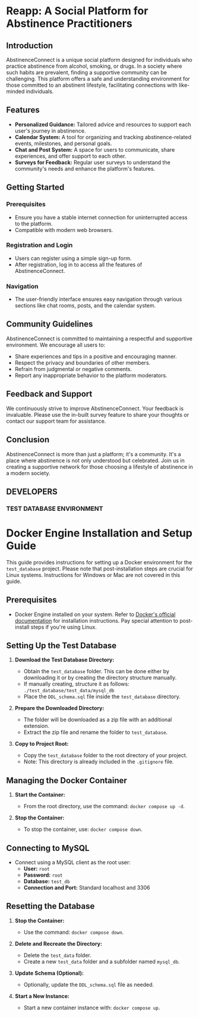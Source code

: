 # Reapp: A Social Platform for Abstinence Practitioners

## Introduction

AbstinenceConnect is a unique social platform designed for individuals who practice abstinence from alcohol, smoking, or drugs. In a society where such habits are prevalent, finding a supportive community can be challenging. This platform offers a safe and understanding environment for those committed to an abstinent lifestyle, facilitating connections with like-minded individuals.

## Features

- **Personalized Guidance:** Tailored advice and resources to support each user's journey in abstinence.
- **Calendar System:** A tool for organizing and tracking abstinence-related events, milestones, and personal goals.
- **Chat and Post System:** A space for users to communicate, share experiences, and offer support to each other.
- **Surveys for Feedback:** Regular user surveys to understand the community's needs and enhance the platform's features.

## Getting Started

### Prerequisites

- Ensure you have a stable internet connection for uninterrupted access to the platform.
- Compatible with modern web browsers.

### Registration and Login

- Users can register using a simple sign-up form.
- After registration, log in to access all the features of AbstinenceConnect.

### Navigation

- The user-friendly interface ensures easy navigation through various sections like chat rooms, posts, and the calendar system.

## Community Guidelines

AbstinenceConnect is committed to maintaining a respectful and supportive environment. We encourage all users to:

- Share experiences and tips in a positive and encouraging manner.
- Respect the privacy and boundaries of other members.
- Refrain from judgmental or negative comments.
- Report any inappropriate behavior to the platform moderators.

## Feedback and Support

We continuously strive to improve AbstinenceConnect. Your feedback is invaluable. Please use the in-built survey feature to share your thoughts or contact our support team for assistance.

## Conclusion

AbstinenceConnect is more than just a platform; it's a community. It's a place where abstinence is not only understood but celebrated. Join us in creating a supportive network for those choosing a lifestyle of abstinence in a modern society.

## DEVELOPERS

### TEST DATABASE ENVIRONMENT

# Docker Engine Installation and Setup Guide

This guide provides instructions for setting up a Docker environment for the `test_database` project. Please note that post-installation steps are crucial for Linux systems. Instructions for Windows or Mac are not covered in this guide.

## Prerequisites

- Docker Engine installed on your system. Refer to [Docker's official documentation](https://docs.docker.com/engine/install/) for installation instructions. Pay special attention to post-install steps if you're using Linux.

## Setting Up the Test Database

1. **Download the Test Database Directory:**

   - Obtain the `test_database` folder. This can be done either by downloading it or by creating the directory structure manually.
   - If manually creating, structure it as follows: `./test_database/test_data/mysql_db`
   - Place the `DDL_schema.sql` file inside the `test_database` directory.

2. **Prepare the Downloaded Directory:**

   - The folder will be downloaded as a zip file with an additional extension.
   - Extract the zip file and rename the folder to `test_database`.

3. **Copy to Project Root:**
   - Copy the `test_database` folder to the root directory of your project.
   - Note: This directory is already included in the `.gitignore` file.

## Managing the Docker Container

1. **Start the Container:**

   - From the root directory, use the command: `docker compose up -d`.

2. **Stop the Container:**
   - To stop the container, use: `docker compose down`.

## Connecting to MySQL

- Connect using a MySQL client as the root user:
  - **User:** `root`
  - **Password:** `root`
  - **Database:** `test_db`
  - **Connection and Port:** Standard localhost and 3306

## Resetting the Database

1. **Stop the Container:**

   - Use the command: `docker compose down`.

2. **Delete and Recreate the Directory:**

   - Delete the `test_data` folder.
   - Create a new `test_data` folder and a subfolder named `mysql_db`.

3. **Update Schema (Optional):**

   - Optionally, update the `DDL_schema.sql` file as needed.

4. **Start a New Instance:**
   - Start a new container instance with: `docker compose up`.
